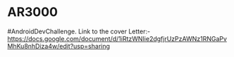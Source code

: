 # AR3000
#AndroidDevChallenge.
Link to the cover Letter:- https://docs.google.com/document/d/1iRtzWNIie2dgfjrUzPzAWNz1RNGaPvMhKu8nhDiza4w/edit?usp=sharing
